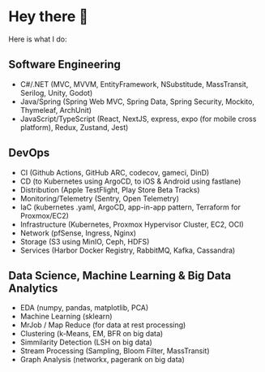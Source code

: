 # Hey there 👋
Here is what I do:

## Software Engineering
- C#/.NET (MVC, MVVM, EntityFramework, NSubstitude, MassTransit, Serilog, Unity, Godot)
- Java/Spring (Spring Web MVC, Spring Data, Spring Security, Mockito, Thymeleaf, ArchUnit)
- JavaScript/TypeScript (React, NextJS, express, expo (for mobile cross platform), Redux, Zustand, Jest)

## DevOps
- CI (Github Actions, GitHub ARC, codecov, gameci, DinD)
- CD (to Kubernetes using ArgoCD, to iOS & Android using fastlane)
- Distribution (Apple TestFlight, Play Store Beta Tracks)
- Monitoring/Telemetry (Sentry, Open Telemetry)
- IaC (kubernetes .yaml, ArgoCD, app-in-app pattern, Terraform for Proxmox/EC2)
- Infrastructure (Kubernetes, Proxmox Hypervisor Cluster, EC2, OCI)
- Network (pfSense, Ingress, Nginx)
- Storage (S3 using MinIO, Ceph, HDFS)
- Services (Harbor Docker Registry, RabbitMQ, Kafka, Cassandra)

## Data Science, Machine Learning & Big Data Analytics
- EDA (numpy, pandas, matplotlib, PCA)
- Machine Learning (sklearn)
- MrJob / Map Reduce (for data at rest processing)
- Clustering (k-Means, EM, BFR on big data)
- Simmilarity Detection (LSH on big data)
- Stream Processing (Sampling, Bloom Filter, MassTransit)
- Graph Analysis (networkx, pagerank on big data)
